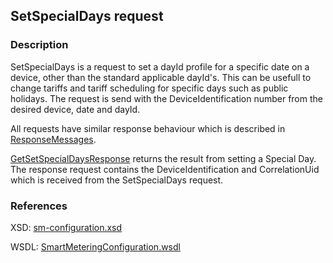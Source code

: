 ## SetSpecialDays request

### Description
SetSpecialDays is a request to set a dayId profile for a specific date on a device, other than the standard applicable dayId's. This can be usefull to change tariffs and tariff scheduling for specific days such as public holidays.
The request is send with the DeviceIdentification number from the desired device, date and dayId.

All requests have similar response behaviour which is described in [ResponseMessages](./ResponseMessages.md).

[GetSetSpecialDaysResponse](GetSetSpecialDaysResponse.md) returns the result from setting a Special Day. The response request contains the DeviceIdentification and CorrelationUid which is received from the SetSpecialDays request.

### References

XSD: [sm-configuration.xsd](https://github.com/OSGP/Platform/blob/development/osgp-adapter-ws-smartmetering/src/main/webapp/WEB-INF/wsdl/smartmetering/schemas/sm-configuration.xsd)

WSDL: [SmartMeteringConfiguration.wsdl](https://github.com/OSGP/Platform/blob/development/osgp-adapter-ws-smartmetering/src/main/webapp/WEB-INF/wsdl/smartmetering/SmartMeteringConfiguration.wsdl)

